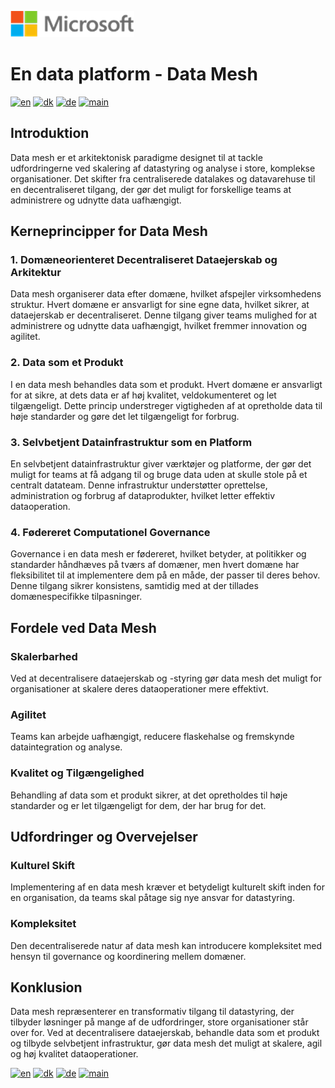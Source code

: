 ![microsoft](../images/microsoft.png)

# En data platform - Data Mesh

[![en](https://img.shields.io/badge/lang-en-red.svg)](Data-mesh.md)
[![dk](https://img.shields.io/badge/lang-da--dk-green.svg)](Data-mesh-da.md)
[![de](https://img.shields.io/badge/lang-de-yellow.svg)](Data-mesh-de.md)
[![main](https://img.shields.io/badge/main-document-blue.svg)](../README.md)

## **Introduktion**
Data mesh er et arkitektonisk paradigme designet til at tackle udfordringerne ved skalering af datastyring og analyse i store, komplekse organisationer. Det skifter fra centraliserede datalakes og datavarehuse til en decentraliseret tilgang, der gør det muligt for forskellige teams at administrere og udnytte data uafhængigt.

## **Kerneprincipper for Data Mesh**

### **1. Domæneorienteret Decentraliseret Dataejerskab og Arkitektur**
Data mesh organiserer data efter domæne, hvilket afspejler virksomhedens struktur. Hvert domæne er ansvarligt for sine egne data, hvilket sikrer, at dataejerskab er decentraliseret. Denne tilgang giver teams mulighed for at administrere og udnytte data uafhængigt, hvilket fremmer innovation og agilitet.

### **2. Data som et Produkt**
I en data mesh behandles data som et produkt. Hvert domæne er ansvarligt for at sikre, at dets data er af høj kvalitet, veldokumenteret og let tilgængeligt. Dette princip understreger vigtigheden af at opretholde data til høje standarder og gøre det let tilgængeligt for forbrug.

### **3. Selvbetjent Datainfrastruktur som en Platform**
En selvbetjent datainfrastruktur giver værktøjer og platforme, der gør det muligt for teams at få adgang til og bruge data uden at skulle stole på et centralt datateam. Denne infrastruktur understøtter oprettelse, administration og forbrug af dataprodukter, hvilket letter effektiv dataoperation.

### **4. Fødereret Computationel Governance**
Governance i en data mesh er fødereret, hvilket betyder, at politikker og standarder håndhæves på tværs af domæner, men hvert domæne har fleksibilitet til at implementere dem på en måde, der passer til deres behov. Denne tilgang sikrer konsistens, samtidig med at der tillades domænespecifikke tilpasninger.

## **Fordele ved Data Mesh**

### **Skalerbarhed**
Ved at decentralisere dataejerskab og -styring gør data mesh det muligt for organisationer at skalere deres dataoperationer mere effektivt.

### **Agilitet**
Teams kan arbejde uafhængigt, reducere flaskehalse og fremskynde dataintegration og analyse.

### **Kvalitet og Tilgængelighed**
Behandling af data som et produkt sikrer, at det opretholdes til høje standarder og er let tilgængeligt for dem, der har brug for det.

## **Udfordringer og Overvejelser**

### **Kulturel Skift**
Implementering af en data mesh kræver et betydeligt kulturelt skift inden for en organisation, da teams skal påtage sig nye ansvar for datastyring.

### **Kompleksitet**
Den decentraliserede natur af data mesh kan introducere kompleksitet med hensyn til governance og koordinering mellem domæner.

## **Konklusion**
Data mesh repræsenterer en transformativ tilgang til datastyring, der tilbyder løsninger på mange af de udfordringer, store organisationer står over for. Ved at decentralisere dataejerskab, behandle data som et produkt og tilbyde selvbetjent infrastruktur, gør data mesh det muligt at skalere, agil og høj kvalitet dataoperationer.

[![en](https://img.shields.io/badge/lang-en-red.svg)](Data-mesh.md)
[![dk](https://img.shields.io/badge/lang-da--dk-green.svg)](Data-mesh-da.md)
[![de](https://img.shields.io/badge/lang-de-yellow.svg)](Data-mesh-de.md)
[![main](https://img.shields.io/badge/main-document-blue.svg)](../README.md)